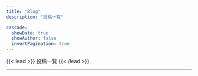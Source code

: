 ```yaml
---
title: "Blog"
description: "投稿一覧"

cascade:
  showDate: true
  showAuthor: false
  invertPagination: true
---
```


{{< lead >}}
投稿一覧
{{< /lead >}}

---
